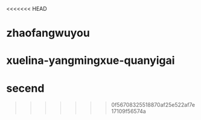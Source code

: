 <<<<<<< HEAD
# zhaofangwuyou
xuelina-yangmingxue-quanyigai
=======
# secend
>>>>>>> 0f56708325518870af25e522af7e17109f56574a
